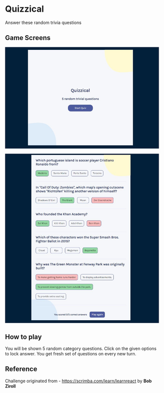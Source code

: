 # Quizzical
Answer these random trivia questions

## Game Screens
![Intro screen](https://github.com/kumarodian/quiz/blob/main/public/pic1.JPG)

![Result Page](https://github.com/kumarodian/quiz/blob/main/public/pic2.JPG)

## How to play
You will be shown 5 random category questions. Click on the given options to lock answer. You get fresh set of questions on every new turn.


## Reference
Challenge originated from - https://scrimba.com/learn/learnreact  by **Bob Ziroll**
